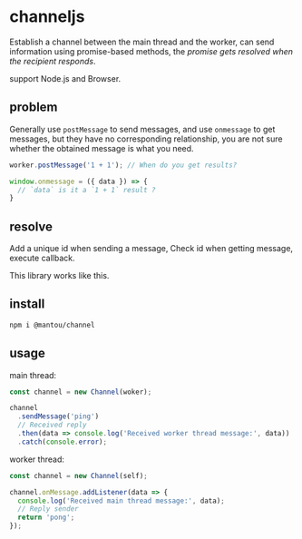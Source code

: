# channeljs

Establish a channel between the main thread and the worker,
can send information using promise-based methods,
the _promise gets resolved when the recipient responds_.

support Node.js and Browser.

## problem

Generally use `postMessage` to send messages,
and use `onmessage` to get messages,
but they have no corresponding relationship,
you are not sure whether the obtained message is what you need.

```js
worker.postMessage('1 + 1'); // When do you get results?

window.onmessage = ({ data }) => {
  // `data` is it a `1 + 1` result ?
}
```

## resolve

Add a unique id when sending a message,
Check id when getting message, execute callback.

This library works like this.

## install

```bash
npm i @mantou/channel
```

## usage

main thread:

```js
const channel = new Channel(woker);

channel
  .sendMessage('ping')
  // Received reply
  .then(data => console.log('Received worker thread message:', data))
  .catch(console.error);
```

worker thread:

```js
const channel = new Channel(self);

channel.onMessage.addListener(data => {
  console.log('Received main thread message:', data);
  // Reply sender
  return 'pong';
});
```

